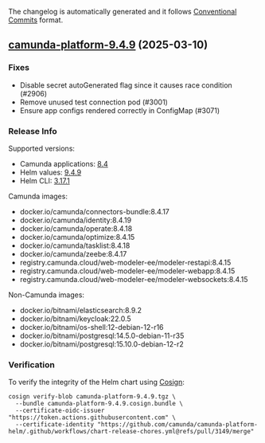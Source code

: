 The changelog is automatically generated and it follows [Conventional Commits](https://www.conventionalcommits.org/en/v1.0.0/) format.

## [camunda-platform-9.4.9](https://github.com/camunda/camunda-platform-helm/releases/tag/camunda-platform-9.4.9) (2025-03-10)

### Fixes

- Disable secret autoGenerated flag since it causes race condition (#2906)
- Remove unused test connection pod (#3001)
- Ensure app configs rendered correctly in ConfigMap (#3071)

<!-- generated by git-cliff -->
### Release Info

Supported versions:

- Camunda applications: [8.4](https://github.com/camunda/camunda-platform/releases?q=tag%3A8.4&expanded=true)
- Helm values: [9.4.9](https://artifacthub.io/packages/helm/camunda/camunda-platform/9.4.9#parameters)
- Helm CLI: [3.17.1](https://github.com/helm/helm/releases/tag/v3.17.1)

Camunda images:

- docker.io/camunda/connectors-bundle:8.4.17
- docker.io/camunda/identity:8.4.19
- docker.io/camunda/operate:8.4.18
- docker.io/camunda/optimize:8.4.15
- docker.io/camunda/tasklist:8.4.18
- docker.io/camunda/zeebe:8.4.17
- registry.camunda.cloud/web-modeler-ee/modeler-restapi:8.4.15
- registry.camunda.cloud/web-modeler-ee/modeler-webapp:8.4.15
- registry.camunda.cloud/web-modeler-ee/modeler-websockets:8.4.15

Non-Camunda images:

- docker.io/bitnami/elasticsearch:8.9.2
- docker.io/bitnami/keycloak:22.0.5
- docker.io/bitnami/os-shell:12-debian-12-r16
- docker.io/bitnami/postgresql:14.5.0-debian-11-r35
- docker.io/bitnami/postgresql:15.10.0-debian-12-r2

### Verification

To verify the integrity of the Helm chart using [Cosign](https://docs.sigstore.dev/signing/quickstart/):

```shell
cosign verify-blob camunda-platform-9.4.9.tgz \
  --bundle camunda-platform-9.4.9.cosign.bundle \
  --certificate-oidc-issuer "https://token.actions.githubusercontent.com" \
  --certificate-identity "https://github.com/camunda/camunda-platform-helm/.github/workflows/chart-release-chores.yml@refs/pull/3149/merge"
```
